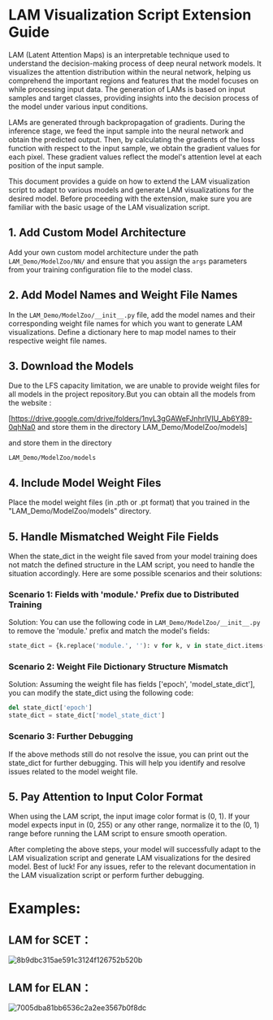 # LAM Visualization Script Extension Guide
LAM (Latent Attention Maps) is an interpretable technique used to understand the decision-making process of deep neural network models. It visualizes the attention distribution within the neural network, helping us comprehend the important regions and features that the model focuses on while processing input data. The generation of LAMs is based on input samples and target classes, providing insights into the decision process of the model under various input conditions.

LAMs are generated through backpropagation of gradients. During the inference stage, we feed the input sample into the neural network and obtain the predicted output. Then, by calculating the gradients of the loss function with respect to the input sample, we obtain the gradient values for each pixel. These gradient values reflect the model's attention level at each position of the input sample.

This document provides a guide on how to extend the LAM visualization script to adapt to various models and generate LAM visualizations for the desired model. Before proceeding with the extension, make sure you are familiar with the basic usage of the LAM visualization script.

## 1. Add Custom Model Architecture

Add your own custom model architecture under the path
```LAM_Demo/ModelZoo/NN/```
and ensure that you assign the `args` parameters from your training configuration file to the model class.

## 2. Add Model Names and Weight File Names

In the 
```LAM_Demo/ModelZoo/__init__.py```
file, add the model names and their corresponding weight file names for which you want to generate LAM visualizations. Define a dictionary here to map model names to their respective weight file names.

## 3. Download the Models

Due to the LFS capacity limitation, we are unable to provide weight files for all models in the project repository.But you can obtain all the models from the website :

[https://drive.google.com/drive/folders/1nyL3gGAWeFJnhrlVIU_Ab6Y89-0qhNa0 and store them in the directory LAM_Demo/ModelZoo/models]

and store them in the directory 

```LAM_Demo/ModelZoo/models```

## 4. Include Model Weight Files

Place the model weight files (in .pth or .pt format) that you trained in the "LAM_Demo/ModelZoo/models" directory.

## 5. Handle Mismatched Weight File Fields

When the state_dict in the weight file saved from your model training does not match the defined structure in the LAM script, you need to handle the situation accordingly. Here are some possible scenarios and their solutions:

### Scenario 1: Fields with 'module.' Prefix due to Distributed Training

Solution: You can use the following code in
```LAM_Demo/ModelZoo/__init__.py```
 to remove the 'module.' prefix and match the model's fields:

```python
state_dict = {k.replace('module.', ''): v for k, v in state_dict.items()}
```


### Scenario 2: Weight File Dictionary Structure Mismatch

Solution: Assuming the weight file has fields ['epoch', 'model_state_dict'], you can modify the state_dict using the following code:

```python
del state_dict['epoch']
state_dict = state_dict['model_state_dict']
```


### Scenario 3: Further Debugging

If the above methods still do not resolve the issue, you can print out the state_dict for further debugging. This will help you identify and resolve issues related to the model weight file.

## 5. Pay Attention to Input Color Format

When using the LAM script, the input image color format is (0, 1). If your model expects input in (0, 255) or any other range, normalize it to the (0, 1) range before running the LAM script to ensure smooth operation.

After completing the above steps, your model will successfully adapt to the LAM visualization script and generate LAM visualizations for the desired model. Best of luck! For any issues, refer to the relevant documentation in the LAM visualization script or perform further debugging.

# Examples:
## LAM for SCET：
![8b9dbc315ae591c3124f126752b520b](https://github.com/SivenCapo/LAM_Extension/assets/140587950/c8704b8b-c6da-4ea0-82f3-d3da42ca533c)

## LAM for ELAN：
![7005dba81bb6536c2a2ee3567b0f8dc](https://github.com/SivenCapo/LAM_Extension/assets/140587950/d2a1aba6-8a6a-426b-b862-e25f3839f5ad)

